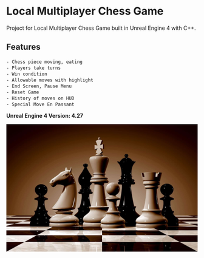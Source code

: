 # Local Multiplayer Chess Game

Project for Local Multiplayer Chess Game built in Unreal Engine 4 with C++.

## Features

	- Chess piece moving, eating
	- Players take turns
	- Win condition
	- Allowable moves with highlight
	- End Screen, Pause Menu
	- Reset Game
	- History of moves on HUD
	- Special Move En Passant
	
**Unreal Engine 4 Version: 4.27**

<img src="./Cover.jpg">
